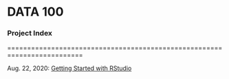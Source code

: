 # DATA 100

### Project Index
=========================================================================

Aug. 22, 2020: [Getting Started with RStudio](08_22_20.md) 
